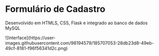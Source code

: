 <h1>Formulário de Cadastro</h1>
<p>Desenvolvido em HTMLS, CSS, Flask e integrado ao banco de dados MySQL</p>

<div style='align-items: center;'>
  ![Interface](https://user-images.githubusercontent.com/98194579/185707053-28db23d8-49eb-49cf-8181-f96f56341d2c.png)
</div>
